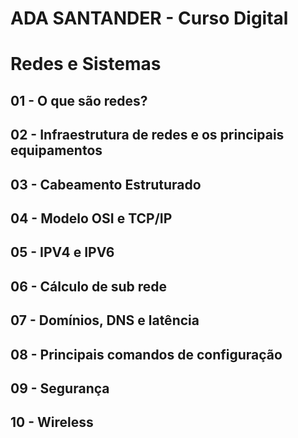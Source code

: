 # ADA SANTANDER - Curso Digital
# Redes e Sistemas

## 01 - O que são redes?

## 02 - Infraestrutura de redes e os principais equipamentos

## 03 - Cabeamento Estruturado

## 04 - Modelo OSI e TCP/IP

## 05 - IPV4 e IPV6

## 06 - Cálculo de sub rede

## 07 - Domínios, DNS e latência

## 08 - Principais comandos de configuração

## 09 - Segurança

## 10 - Wireless

